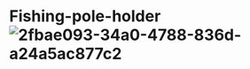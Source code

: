 # Fishing-pole-holder![2fbae093-34a0-4788-836d-a24a5ac877c2](https://github.com/pricken45/Fishing-pole-holder/assets/68506854/16de30eb-2acf-4350-947c-80dd29b8197b)
